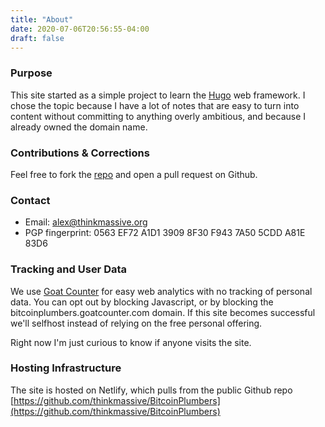 ```yaml
---
title: "About"
date: 2020-07-06T20:56:55-04:00
draft: false
---
```


### Purpose
This site started as a simple project to learn the [Hugo](https://gohugo.io) web framework. I chose the topic because I have a lot of notes that are easy to turn into content without committing to anything overly ambitious, and because I already owned the domain name.

### Contributions &amp; Corrections
Feel free to fork the [repo](https://github.com/thinkmassive/bitcoinplumbers) and open a pull request on Github.

### Contact
- Email: alex@thinkmassive.org
- PGP fingerprint: 0563 EF72 A1D1 3909 8F30 F943 7A50 5CDD A81E 83D6

### Tracking and User Data
We use [Goat Counter](https://www.goatcounter.com/) for easy web analytics with no tracking of personal data. You can opt out by blocking Javascript, or by blocking the bitcoinplumbers.goatcounter.com domain. If this site becomes successful we'll selfhost instead of relying on the free personal offering.

Right now I'm just curious to know if anyone visits the site.

### Hosting Infrastructure
The site is hosted on Netlify, which pulls from the public Github repo [https://github.com/thinkmassive/BitcoinPlumbers](https://github.com/thinkmassive/BitcoinPlumbers)

